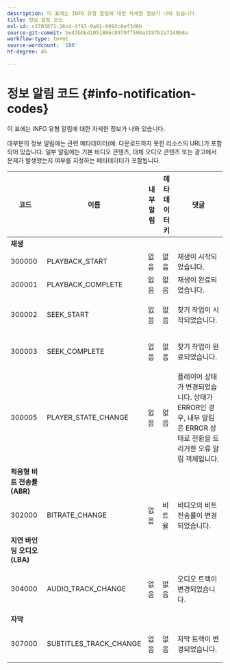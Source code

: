 ```yaml
---
description: 이 표에는 INFO 유형 알림에 대한 자세한 정보가 나와 있습니다.
title: 정보 알림 코드
exl-id: c3703871-26cd-4f83-9a01-0993c6ef3d6b
source-git-commit: be43bbbd1051886c8979ff590a3197b2a7249b6a
workflow-type: tm+mt
source-wordcount: '180'
ht-degree: 4%

---
```


# 정보 알림 코드 {#info-notification-codes}

이 표에는 INFO 유형 알림에 대한 자세한 정보가 나와 있습니다.

대부분의 정보 알림에는 관련 메타데이터(예: 다운로드하지 못한 리소스의 URL)가 포함되어 있습니다. 일부 알림에는 기본 비디오 콘텐츠, 대체 오디오 콘텐츠 또는 광고에서 문제가 발생했는지 여부를 지정하는 메타데이터가 포함됩니다.

<table frame="all" colsep="1" rowsep="1" id="table_503463046E764A87B10EB5D8B294EB23"> 
 <thead> 
  <tr rowsep="1"> 
   <th colname="1" class="entry"><b>코드</b></th> 
   <th colname="2" class="entry"><b>이름</b></th> 
   <th colname="3" class="entry"><b>내부 알림</b></th> 
   <th colname="4" class="entry"><b>메타데이터 키</b></th> 
   <th colname="5" class="entry"><b>댓글</b></th> 
  </tr> 
 </thead>
 <tbody> 
  <tr rowsep="1"> 
   <td colname="1"><b>재생</b> </td> 
   <td colname="2"> </td> 
   <td colname="3"> </td> 
   <td colname="4"> </td> 
   <td colname="5"> </td> 
  </tr> 
  <tr rowsep="1"> 
   <td colname="1"><span class="codeph"> 300000 </span> </td> 
   <td colname="2"><span class="codeph"> PLAYBACK_START </span> </td> 
   <td colname="3"> 없음 </td> 
   <td colname="4"> 없음 </td> 
   <td colname="5"> 재생이 시작되었습니다. </td> 
  </tr> 
  <tr rowsep="1"> 
   <td colname="1"><span class="codeph"> 300001 </span> </td> 
   <td colname="2"><span class="codeph"> PLAYBACK_COMPLETE </span> </td> 
   <td colname="3"> 없음 </td> 
   <td colname="4"> 없음 </td> 
   <td colname="5"> 재생이 완료되었습니다. </td> 
  </tr> 
  <tr rowsep="1"> 
   <td colname="1"><span class="codeph"> 300002 </span> </td> 
   <td colname="2"><span class="codeph"> SEEK_START </span> </td> 
   <td colname="3"> 없음 </td> 
   <td colname="4"> <p> 없음 </p> </td> 
   <td colname="5"> 찾기 작업이 시작되었습니다. </td> 
  </tr> 
  <tr rowsep="1"> 
   <td colname="1"><span class="codeph"> 300003 </span> </td> 
   <td colname="2"><span class="codeph"> SEEK_COMPLETE </span> </td> 
   <td colname="3"> 없음 </td> 
   <td colname="4"> <p>없음 </p> </td> 
   <td colname="5"> 찾기 작업이 완료되었습니다. </td> 
  </tr> 
  <tr rowsep="1"> 
   <td colname="1"><span class="codeph"> 300005 </span> </td> 
   <td colname="2"><span class="codeph"> PLAYER_STATE_CHANGE </span> </td> 
   <td colname="3"> <p>없음 </p> </td> 
   <td colname="4"> <p>없음 </p> </td> 
   <td colname="5"> 플레이어 상태가 변경되었습니다. 상태가 ERROR인 경우, 내부 알림은 ERROR 상태로 전환을 트리거한 오류 알림 객체입니다. </td> 
  </tr> 
  <tr rowsep="1"> 
   <td colname="1"><b>적응형 비트 전송률(ABR)</b> </td> 
   <td colname="2"> </td> 
   <td colname="3"> </td> 
   <td colname="4"> </td> 
   <td colname="5"> </td> 
  </tr> 
  <tr rowsep="1"> 
   <td colname="1"><span class="codeph"> 302000 </span> </td> 
   <td colname="2"><span class="codeph"> BITRATE_CHANGE </span> </td> 
   <td colname="3"> <p>없음 </p> </td> 
   <td colname="4"><span class="codeph"> 비트율 </span> </td> 
   <td colname="5"> 비디오의 비트 전송률이 변경되었습니다. </td> 
  </tr> 
  <tr rowsep="1"> 
   <td colname="1"><b>지연 바인딩 오디오(LBA)</b> </td> 
   <td colname="2"> </td> 
   <td colname="3"> </td> 
   <td colname="4"> </td> 
   <td colname="5"> </td> 
  </tr> 
  <tr rowsep="1"> 
   <td colname="1"><span class="codeph"> 304000 </span> </td> 
   <td colname="2"><span class="codeph"> AUDIO_TRACK_CHANGE </span> </td> 
   <td colname="3"> <p>없음 </p> </td> 
   <td colname="4"> <p>없음 </p> </td> 
   <td colname="5"> <p>오디오 트랙이 변경되었습니다. </p> </td> 
  </tr> 
  <tr rowsep="1"> 
   <td colname="1"><b>자막</b> </td> 
   <td colname="2"> </td> 
   <td colname="3"> </td> 
   <td colname="4"> </td> 
   <td colname="5"> </td> 
  </tr> 
  <tr rowsep="1"> 
   <td colname="1"><span class="codeph"> 307000 </span> </td> 
   <td colname="2"><span class="codeph"> SUBTITLES_TRACK_CHANGE </span> </td> 
   <td colname="3"> <p>없음 </p> </td> 
   <td colname="4"> <p>없음 </p> </td> 
   <td colname="5"> <p>자막 트랙이 변경되었습니다. </p> </td> 
  </tr> 
 </tbody> 
</table>
